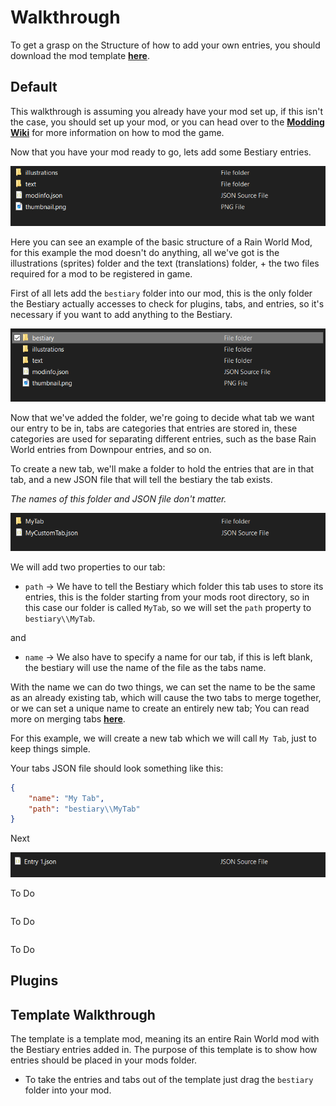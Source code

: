 # Walkthrough
To get a grasp on the Structure of how to add your own entries, you should download the mod template [__here__](https://github.com/Oxyaine/RWBestiaryTemplate).

## Default

This walkthrough is assuming you already have your mod set up, if this isn't the case, you should set up your mod, or you can head over to the [__Modding Wiki__](https://rainworldmodding.miraheze.org/wiki/Downpour_Reference/Mod_Directories) for more information on how to mod the game.

Now that you have your mod ready to go, lets add some Bestiary entries.

<img src="../images/walkthrough/1.png" />

Here you can see an example of the basic structure of a Rain World Mod, for this example the mod doesn't do anything, all we've got is the illustrations (sprites) folder and the text (translations) folder, + the two files required for a mod to be registered in game.

First of all lets add the `bestiary` folder into our mod, this is the only folder the Bestiary actually accesses to check for plugins, tabs, and entries, so it's necessary if you want to add anything to the Bestiary.

<img src="../images/walkthrough/2.png" />

Now that we've added the folder, we're going to decide what tab we want our entry to be in, tabs are categories that entries are stored in, these categories are used for separating different entries, such as the base Rain World entries from Downpour entries, and so on.

To create a new tab, we'll make a folder to hold the entries that are in that tab, and a new JSON file that will tell the bestiary the tab exists.

*The names of this folder and JSON file don't matter.*

<img src="../images/walkthrough/3.png" />

We will add two properties to our tab:
- `path` -> We have to tell the Bestiary which folder this tab uses to store its entries, this is the folder starting from your mods root directory, so in this case our folder is called `MyTab`, so we will set the `path` property to `bestiary\\MyTab`.

and
- `name` -> We also have to specify a name for our tab, if this is left blank, the bestiary will use the name of the file as the tabs name.

With the name we can do two things, we can set the name to be the same as an already existing tab, which will cause the two tabs to merge together, or we can set a unique name to create an entirely new tab; You can read more on merging tabs [__here__]().

For this example, we will create a new tab which we will call `My Tab`, just to keep things simple.

Your tabs JSON file should look something like this:
```json
{
	"name": "My Tab",
	"path": "bestiary\\MyTab"
}
```

Next

<img src="../images/walkthrough/4.png" />

To Do

```cs

```

To Do

```cs

```

To Do


## Plugins


## Template Walkthrough
The template is a template mod, meaning its an entire Rain World mod with the Bestiary entries added in. The purpose of this template is to show how entries should be placed in your mods folder.
- To take the entries and tabs out of the template just drag the `bestiary` folder into your mod.
